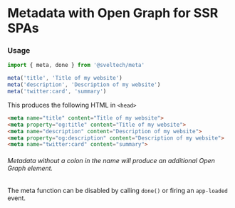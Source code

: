 # Metadata with Open Graph for SSR SPAs

### Usage

```javascript
import { meta, done } from '@sveltech/meta'

meta('title', 'Title of my website')
meta('description', 'Description of my website')
meta('twitter:card', 'summary')
```

This produces the following HTML in `<head>`

```HTML
<meta name="title" content="Title of my website">
<meta property="og:title" content="Title of my website">
<meta name="description" content="Description of my website">
<meta property="og:description" content="Description of my website">
<meta name="twitter:card" content="summary">
```
###### Metadata without a colon in the name will produce an additional Open Graph element.

The meta function can be disabled by calling ``done()`` or firing an ``app-loaded`` event.



